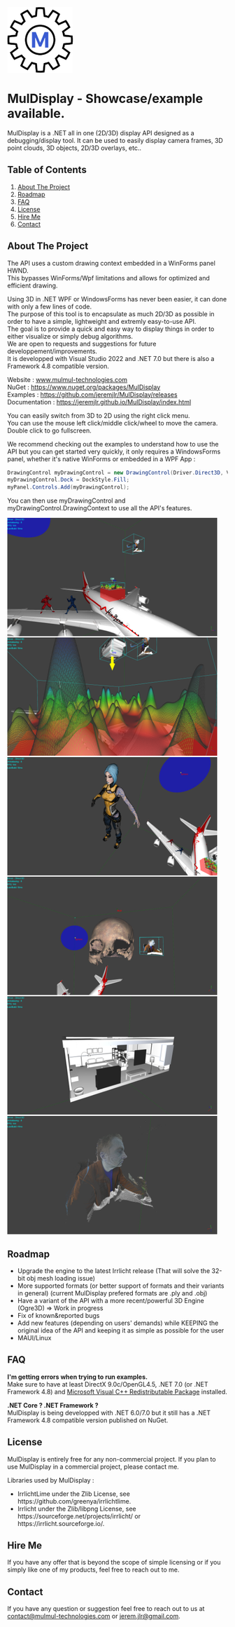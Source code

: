 <img width=150 height=150 src="https://github.com/jeremjlr/MulDisplay/blob/main/MulmulTechnologiesIconReworkedTransparent.png"/><br/>

# MulDisplay - Showcase/example available.
MulDisplay is a .NET all in one (2D/3D) display API designed as a debugging/display tool. It can be used to easily display camera frames, 3D point clouds, 3D objects, 2D/3D overlays, etc..

## Table of Contents
<ol>
  <li><a href="#about-the-project">About The Project</a></li>
  <li><a href="#roadmap">Roadmap</a></li>
  <li><a href="#faq">FAQ</a></li>
  <li><a href="#license">License</a></li>
  <li><a href="#hire-me">Hire Me</a></li>
  <li><a href="#contact">Contact</a></li>
</ol>

## About The Project
The API uses a custom drawing context embedded in a WinForms panel HWND.<br/>
This bypasses WinForms/Wpf limitations and allows for optimized and efficient drawing.<br/>

Using 3D in .NET WPF or WindowsForms has never been easier, it can done with only a few lines of code.<br/>
The purpose of this tool is to encapsulate as much 2D/3D as possible in order to have a simple, lightweight and extremly easy-to-use API.<br/>
The goal is to provide a quick and easy way to display things in order to either visualize or simply debug algorithms.<br/>
We are open to requests and suggestions for future developpement/improvements.<br/>
It is developped with Visual Studio 2022 and .NET 7.0 but there is also a Framework 4.8 compatible version.<br/>

Website : www.mulmul-technologies.com<br/>
NuGet : https://www.nuget.org/packages/MulDisplay<br/>
Examples :  https://github.com/jeremjlr/MulDisplay/releases<br/>
Documentation : https://jeremjlr.github.io/MulDisplay/index.html<br/>

You can easily switch from 3D to 2D using the right click menu.<br/>
You can use the mouse left click/middle click/wheel to move the camera.<br/>
Double click to go fullscreen.<br/>

We recommend checking out the examples to understand how to use the API but you can get started very quickly, it only requires a WindowsForms panel, whether it's native WinForms or embedded in a WPF App : 

```C#
DrawingControl myDrawingControl = new DrawingControl(Driver.Direct3D, ViewMode._3D, false, false, 5, 1f, 4, false, false);
myDrawingControl.Dock = DockStyle.Fill;
myPanel.Controls.Add(myDrawingControl);
```

You can then use myDrawingControl and myDrawingControl.DrawingContext to use all the API's features.

<p>
            <img width=480 height=270 src="https://github.com/jeremjlr/MulDisplay/blob/main/Screen1.jpg"/><br/>
            <img width=480 height=270 src="https://github.com/jeremjlr/MulDisplay/blob/main/Screen2.jpg"/><br/>
            <img width=480 height=270 src="https://github.com/jeremjlr/MulDisplay/blob/main/Screen3.jpg"/><br/>
            <img width=480 height=270 src="https://github.com/jeremjlr/MulDisplay/blob/main/Screen4.jpg"/><br/>
            <img width=480 height=270 src="https://github.com/jeremjlr/MulDisplay/blob/main/Screen5.jpg"/><br/>
            <img width=480 height=270 src="https://github.com/jeremjlr/MulDisplay/blob/main/Screen6.jpg"/><br/>
</p>

## Roadmap
<ul>
  <li>Upgrade the engine to the latest Irrlicht release (That will solve the 32-bit obj mesh loading issue)</li>
  <li>More supported formats (or better support of formats and their variants in general) (current MulDisplay prefered formats are .ply and .obj)</li>
  <li>Have a variant of the API with a more recent/powerful 3D Engine (Ogre3D) => Work in progress</li>
  <li>Fix of known&reported bugs</li>
  <li>Add new features (depending on users' demands) while KEEPING the original idea of the API and keeping it as simple as possible for the user</li>
  <li>MAUI/Linux</li>
</ul>

## FAQ
<b>I'm getting errors when trying to run examples.</b><br/>
Make sure to have at least DirectX 9.0c/OpenGL4.5, .NET 7.0 (or .NET Framework 4.8) and <a href="https://docs.microsoft.com/en-US/cpp/windows/latest-supported-vc-redist?view=msvc-160">Microsoft Visual C++ Redistributable Package</a> installed.<br/>

<b>.NET Core ? .NET Framework ?</b><br/>
MulDisplay is being developped with .NET 6.0/7.0 but it still has a .NET Framework 4.8 compatible version published on NuGet.

## License
MulDisplay is entirely free for any non-commercial project. If you plan to use MulDisplay in a commercial project, please contact me.<br/>

Libraries used by MulDisplay :<br/>
<ul>
  <li>IrrlichtLime under the Zlib License, see https://github.com/greenya/irrlichtlime.</li>
  <li>Irrlicht under the Zlib/libpng License, see https://sourceforge.net/projects/irrlicht/ or https://irrlicht.sourceforge.io/.</li>
</ul>

## Hire Me
If you have any offer that is beyond the scope of simple licensing or if you simply like one of my products, feel free to reach out to me.

## Contact
If you have any question or suggestion feel free to reach out to us at contact@mulmul-technologies.com or jerem.jlr@gmail.com.

